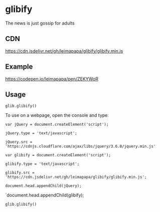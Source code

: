 # glibify
The news is just gossip for adults

## CDN
https://cdn.jsdelivr.net/gh/leimapapa/glibify/glibify.min.js

## Example

https://codepen.io/leimapapa/pen/ZEKYWoR


## Usage

`glib.glibify()`


To use on a webpage, open the console and type:

`var jQuery = document.createElement('script');`

`jQuery.type = 'text/javascript';`

`jQuery.src = 'https://cdnjs.cloudflare.com/ajax/libs/jquery/3.6.0/jquery.min.js'`

`var glibify = document.createElement('script');`

`glibify.type = 'text/javascript';`

`glibify.src = 'https://cdn.jsdelivr.net/gh/leimapapa/glibify/glibify.min.js';`

`document.head.appendChild(jQuery);`

`document.head.appendChild(glibify);

`glib.glibify()`
